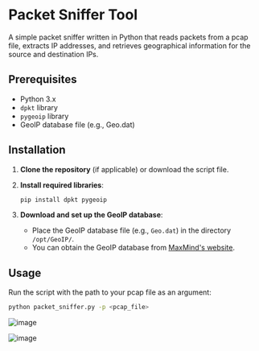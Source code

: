 # Packet Sniffer Tool

A simple packet sniffer written in Python that reads packets from a pcap file, extracts IP addresses, and retrieves geographical information for the source and destination IPs. 

## Prerequisites

- Python 3.x
- `dpkt` library
- `pygeoip` library
- GeoIP database file (e.g., Geo.dat)

## Installation

1. **Clone the repository** (if applicable) or download the script file.

2. **Install required libraries**:
    ```sh
    pip install dpkt pygeoip
    ```

3. **Download and set up the GeoIP database**:
    - Place the GeoIP database file (e.g., `Geo.dat`) in the directory `/opt/GeoIP/`.
    - You can obtain the GeoIP database from [MaxMind's website](https://www.maxmind.com/en/geoip2-databases).

## Usage

Run the script with the path to your pcap file as an argument:

```sh
python packet_sniffer.py -p <pcap_file>
```

![image](https://github.com/Zendeni/playing_with_python/assets/53412927/7184c516-74ba-46b2-a491-d93ed5190bf8)





![image](https://github.com/Zendeni/playing_with_python/assets/53412927/e5448acd-e8df-4b85-b6cb-df949b4fce09)
